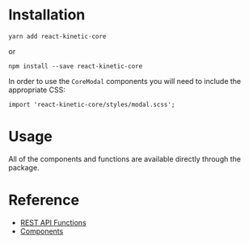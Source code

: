 # Installation

`yarn add react-kinetic-core`

or

`npm install --save react-kinetic-core`



In order to use the `CoreModal` components you will need to include the appropriate CSS:

`import 'react-kinetic-core/styles/modal.scss';`

# Usage

All of the components and functions are available directly through the package.

# Reference

* [REST API Functions](./API.md) 
* [Components](./COMPONENTS.md)
